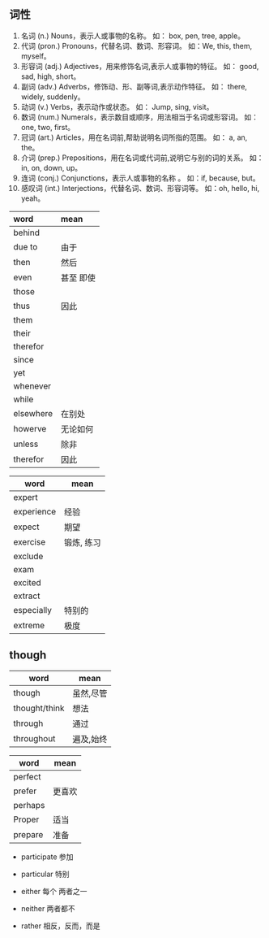 ## 词性

1. 名词 (n.) Nouns，表示人或事物的名称。 如： box, pen, tree, apple。
2. 代词 (pron.) Pronouns，代替名词、数词、形容词。 如：We, this, them, myself。
3. 形容词 (adj.) Adjectives，用来修饰名词,表示人或事物的特征。 如： good, sad, high, short。
4. 副词 (adv.) Adverbs，修饰动、形、副等词,表示动作特征。 如： there, widely, suddenly。
5. 动词 (v.) Verbs，表示动作或状态。 如： Jump, sing, visit。
6. 数词 (num.) Numerals，表示数目或顺序，用法相当于名词或形容词。 如： one, two, first。
7. 冠词 (art.) Articles，用在名词前,帮助说明名词所指的范围。 如： a, an, the。
8. 介词 (prep.) Prepositions，用在名词或代词前,说明它与别的词的关系。 如： in, on, down, up。
9. 连词 (conj.) Conjunctions，表示人或事物的名称 。 如：if, because, but。
10. 感叹词 (int.) Interjections，代替名词、数词、形容词等。 如：oh, hello, hi, yeah。


| word      | mean      |
|:--------- |:--------- |
| behind    |           |
| due to    | 由于      |
| then      | 然后      |
| even      | 甚至 即使 |
| those     |           |
| thus      | 因此      |
| them      |           |
| their     |           |
| therefor  |           |
| since     |           |
| yet       |           |
| whenever  |           |
| while     |           |
| elsewhere | 在别处    |
| howerve   | 无论如何  |
| unless    | 除非      |
| therefor  | 因此      |


  


| word       | mean       |
| ---------- | ---------- |
| expert     |            |
| experience | 经验       |
| expect     | 期望       |
| exercise   | 锻炼, 练习 |
| exclude    |            |
| exam       |            |
| excited    |            |
| extract    |            |
| especially | 特别的     |
| extreme  |     极度       |

## though

| word          | mean      |
| ------------- | --------- |
| though        | 虽然,尽管 |
| thought/think | 想法      |
| through       | 通过      |
| throughout    | 遍及,始终 |

| word    | mean   |
| ------- | ------ |
| perfect |        |
| prefer  | 更喜欢 |
| perhaps |        |
| Proper  | 适当   |
| prepare      |    准备    |



- participate 参加
- particular 特别



- either 每个 两者之一
- neither  两者都不
- rather 相反，反而，而是